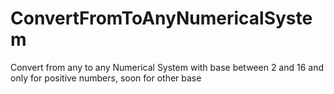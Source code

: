ConvertFromToAnyNumericalSystem
===============================

Convert from any to any Numerical System with base between 2 and 16 and only for positive numbers, soon for other base

